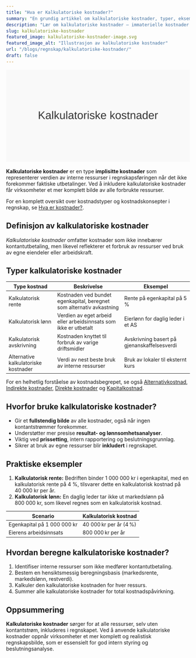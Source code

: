 ```yaml
---
title: "Hva er Kalkulatoriske kostnader?"
summary: "En grundig artikkel om kalkulatoriske kostnader, typer, eksempler og hvordan beregne dem i regnskapet."
description: "Lær om kalkulatoriske kostnader – immaterielle kostnader som påvirker resultatregnskapet. Definisjoner, eksempler og beregninger for norsk regnskap."
slug: kalkulatoriske-kostnader
featured_image: kalkulatoriske-kostnader-image.svg
featured_image_alt: "Illustrasjon av kalkulatoriske kostnader"
url: "/blogs/regnskap/kalkulatoriske-kostnader/"
draft: false
---
```


![Illustrasjon som viser kalkulatoriske kostnader](kalkulatoriske-kostnader-image.svg)

**Kalkulatoriske kostnader** er en type **implisitte kostnader** som representerer verdien av interne ressurser i regnskapsføringen når det ikke forekommer faktiske utbetalinger. Ved å inkludere kalkulatoriske kostnader får virksomheter et mer komplett bilde av alle forbrukte ressurser.

For en komplett oversikt over kostnadstyper og kostnadskonsepter i regnskap, se [Hva er kostnader?](/blogs/regnskap/hva-er-kostnader "Hva er Kostnader i Regnskap? Komplett Guide til Kostnadstyper og Regnskapsføring").

## Definisjon av kalkulatoriske kostnader

*Kalkulatoriske kostnader* omfatter kostnader som ikke innebærer kontantutbetaling, men likevel reflekterer et forbruk av ressurser ved bruk av egne eiendeler eller arbeidskraft.

## Typer kalkulatoriske kostnader

| Type kostnad                       | Beskrivelse                                                                      | Eksempel                                  |
|------------------------------------|----------------------------------------------------------------------------------|-------------------------------------------|
| Kalkulatorisk rente               | Kostnaden ved bundet egenkapital, beregnet som alternativ avkastning             | Rente på egenkapital på 5 %               |
| Kalkulatorisk lønn                | Verdien av eget arbeid eller arbeidsinnsats som ikke er utbetalt                 | Eierlønn for daglig leder i et AS         |
| Kalkulatorisk avskrivning         | Kostnaden knyttet til forbruk av varige driftsmidler                             | Avskrivning basert på gjenanskaffelsesverdi|
| Alternative kalkulatoriske kostnader | Verdi av nest beste bruk av interne ressurser                                   | Bruk av lokaler til eksternt kurs        |

For en helhetlig forståelse av kostnadsbegrepet, se også [Alternativkostnad](/blogs/regnskap/alternativkostnad "Hva er Alternativkostnad? Komplett Guide til Alternativkostnad og Beslutningsanalyse"), [Indirekte kostnader](/blogs/regnskap/hva-er-indirekte-kostnader "Hva er Indirekte kostnader? Definisjon, Eksempler og Regnskapsføring"), [Direkte kostnader](/blogs/regnskap/hva-er-direkte-kostnader "Hva er Direkte kostnader? Definisjon, Eksempler og Regnskapsføring") og [Kapitalkostnad](/blogs/regnskap/kapitalkostnad "Kapitalkostnad – Grunnleggende konsept for norsk regnskap og investering").

## Hvorfor bruke kalkulatoriske kostnader?

- Gir et **fullstendig bilde** av alle kostnader, også når ingen kontantstrømmer forekommer.
- Understøtter mer presise **resultat- og lønnsomhetsanalyser**.
- Viktig ved **prissetting**, intern rapportering og beslutningsgrunnlag.
- Sikrer at bruk av egne ressurser blir **inkludert** i regnskapet.

## Praktiske eksempler

1. **Kalkulatorisk rente:** Bedriften binder 1 000 000 kr i egenkapital, med en kalkulatorisk rente på 4 %, tilsvarer dette en kalkulatorisk kostnad på 40 000 kr per år.
2. **Kalkulatorisk lønn:** En daglig leder tar ikke ut markedslønn på 800 000 kr, som likevel regnes som en kalkulatorisk kostnad.

| Scenario                          | Kalkulatorisk kostnad    |
|-----------------------------------|--------------------------|
| Egenkapital på 1 000 000 kr       | 40 000 kr per år (4 %)   |
| Eierens arbeidsinnsats            | 800 000 kr per år        |

## Hvordan beregne kalkulatoriske kostnader?

1. Identifiser interne ressurser som ikke medfører kontantutbetaling.
2. Bestem en hensiktsmessig beregningsbasis (markedsrente, markedslønn, restverdi).
3. Kalkuler den kalkulatoriske kostnaden for hver ressurs.
4. Summer alle kalkulatoriske kostnader for total kostnadspåvirkning.

## Oppsummering

**Kalkulatoriske kostnader** sørger for at alle ressurser, selv uten kontantstrøm, inkluderes i regnskapet. Ved å anvende kalkulatoriske kostnader oppnår virksomheter et mer komplett og realistisk regnskapsbilde, som er essensielt for god intern styring og beslutningsanalyse.
